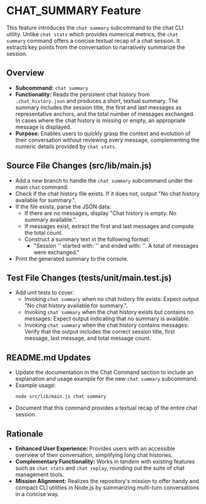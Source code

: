 # CHAT_SUMMARY Feature

This feature introduces the `chat summary` subcommand to the chat CLI utility. Unlike `chat stats` which provides numerical metrics, the `chat summary` command offers a concise textual recap of a chat session. It extracts key points from the conversation to narratively summarize the session.

## Overview

- **Subcommand:** `chat summary`
- **Functionality:** Reads the persistent chat history from `.chat_history.json` and produces a short, textual summary. The summary includes the session title, the first and last messages as representative anchors, and the total number of messages exchanged. In cases where the chat history is missing or empty, an appropriate message is displayed.
- **Purpose:** Enables users to quickly grasp the context and evolution of their conversation without reviewing every message, complementing the numeric details provided by `chat stats`.

## Source File Changes (src/lib/main.js)

- Add a new branch to handle the `chat summary` subcommand under the main `chat` command.
- Check if the chat history file exists. If it does not, output "No chat history available for summary.".
- If the file exists, parse the JSON data:
  - If there are no messages, display "Chat history is empty. No summary available.".
  - If messages exist, extract the first and last messages and compute the total count.
  - Construct a summary text in the following format:
    - "Session '<sessionTitle>' started with: '<first message>' and ended with: '<last message>'. A total of <number> messages were exchanged."
- Print the generated summary to the console.

## Test File Changes (tests/unit/main.test.js)

- Add unit tests to cover:
  - Invoking `chat summary` when no chat history file exists: Expect output "No chat history available for summary.".
  - Invoking `chat summary` when the chat history exists but contains no messages: Expect output indicating that no summary is available.
  - Invoking `chat summary` when the chat history contains messages: Verify that the output includes the correct session title, first message, last message, and total message count.

## README.md Updates

- Update the documentation in the Chat Command section to include an explanation and usage example for the new `chat summary` subcommand.
- Example usage:
  ```
  node src/lib/main.js chat summary
  ```
- Document that this command provides a textual recap of the entire chat session.

## Rationale

- **Enhanced User Experience:** Provides users with an accessible overview of their conversation, simplifying long chat histories.
- **Complementary Functionality:** Works in tandem with existing features such as `chat stats` and `chat replay`, rounding out the suite of chat management tools.
- **Mission Alignment:** Realizes the repository's mission to offer handy and compact CLI utilities in Node.js by summarizing multi-turn conversations in a concise way.
